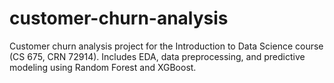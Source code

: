 # customer-churn-analysis
Customer churn analysis project for the Introduction to Data Science course (CS 675, CRN 72914). Includes EDA, data preprocessing, and predictive modeling using Random Forest and XGBoost.
